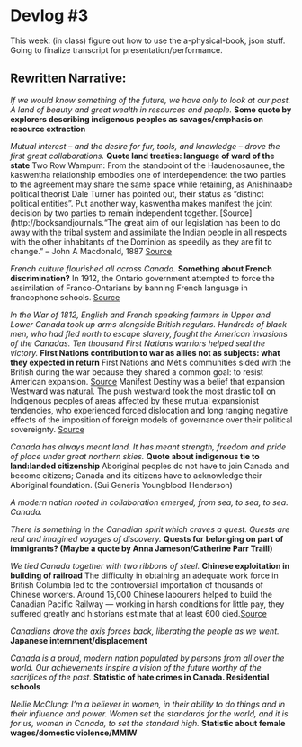 # Devlog #3

This week: (in class) figure out how to use the a-physical-book, json stuff. Going to finalize transcript for presentation/performance. 

## Rewritten Narrative:

*If we would know something of the future, we have only to look at our past.*
*A land of beauty and great wealth in resources and people.*
**Some quote by explorers describing indigenous peoples as savages/emphasis on resource extraction**

*Mutual interest – and the desire for fur, tools, and knowledge – drove the first great collaborations.*
**Quote land treaties: language of ward of the state** 
Two Row Wampum:  From the standpoint of the Haudenosaunee, the kaswentha relationship embodies one of interdependence: the two parties to the agreement may share the same space while retaining, as Anishinaabe political theorist Dale Turner has pointed out, their status as “distinct political entities”. Put another way, kaswentha makes manifest the joint decision by two parties to remain independent together.
[Source](http://booksandjournals.“The great aim of our legislation has been to do away with the tribal system and assimilate the Indian people in all respects with the other inhabitants of the Dominion as speedily as they are fit to change.”
– John A Macdonald, 1887 [Source](http://indigenousfoundations.web.arts.ubc.ca/the_indian_act/)

*French culture flourished all across Canada.*
**Something about French discrimination?**
In 1912, the Ontario government attempted to force the assimilation of Franco-Ontarians by banning French language in francophone schools. [Source](http://www.huffingtonpost.ca/rachel-decoste/most-discriminatory-canadian-laws_b_3932297.html)

*In the War of 1812, English and French speaking farmers in Upper and Lower Canada took up arms alongside British regulars. Hundreds of black men, who had fled north to escape slavery, fought the American invasions of the Canadas. Ten thousand First Nations warriors helped seal the victory.*
**First Nations contribution to war as allies not as subjects: what they expected in return**
First Nations and Métis communities sided with the British during the war because they shared a common goal: to resist American expansion. [Source](https://www.aadnc-aandc.gc.ca/eng/1338906261900/1338906300039)
Manifest Destiny was a belief that expansion Westward was natural. The push westward took the most drastic toll on Indigenous peoples of areas affected by these mutual expansionist tendencies, who experienced forced dislocation and long ranging negative effects of the imposition of foreign models of governance over their political sovereignty. [Source](https://www.thecanadianencyclopedia.ca/en/article/manifest-destiny/)


*Canada has always meant land. It has meant strength, freedom and pride of place under great northern skies.*
**Quote about indigenous tie to land:landed citizenship** 
Aboriginal peoples do not have to join Canada and become
citizens; Canada and its citizens have to acknowledge their Aboriginal foundation. (Sui Generis Youngblood Henderson)

*A modern nation rooted in collaboration emerged, from sea, to sea, to sea. Canada.*

*There is something in the Canadian spirit which craves a quest.*
*Quests are real and imagined voyages of discovery.*
**Quests for belonging on part of immigrants? (Maybe a quote by Anna Jameson/Catherine Parr Traill)** 

*We tied Canada together with two ribbons of steel.*
**Chinese exploitation in building of railroad** 
The difficulty in obtaining an adequate work force in British Columbia led to the controversial importation of thousands of Chinese workers. Around 15,000 Chinese labourers helped to build the Canadian Pacific Railway — working in harsh conditions for little pay, they suffered greatly and historians estimate that at least 600 died.[Source](https://www.thecanadianencyclopedia.ca/en/article/canadian-pacific-railway/)

*Canadians drove the axis forces back, liberating the people as we went.*
**Japanese internment/displacement** 

*Canada is a proud, modern nation populated by persons from all over the world.
Our achievements inspire a vision of the future worthy of the sacrifices of the past.*
**Statistic of hate crimes in Canada. Residential schools**

*Nellie McClung: I’m a believer in women, in their ability to do things and in their influence and power. Women set the standards for the world, and it is for us, women in Canada, to set the standard high.*
**Statistic about female wages/domestic violence/MMIW**
